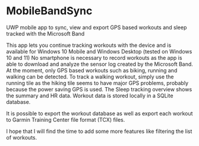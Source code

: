 # MobileBandSync

UWP mobile app to sync, view and export GPS based workouts and sleep tracked with the Microsoft Band

This app lets you continue tracking workouts with the device and is available for Windows 10 Mobile
and Windows Desktop (tested on Windows 10 and 11)
No smartphone is necessary to record workouts as the app is able to download and analyze the sensor 
log created by the Microsoft Band. At the moment, only GPS based workouts such as biking, running 
and walking can be detected. To track a walking workout, simply use the running tile as the hiking tile 
seems to have major GPS problems, probably because the power saving GPS is used.
The Sleep tracking overview shows the summary and HR data. Workout data is stored locally in a
SQLite database.

It is possible to export the workout database as well as export each
workout to Garmin Training Center file format (TCX) files.

I hope that I will find the time to add some more features like filtering the list of workouts.
